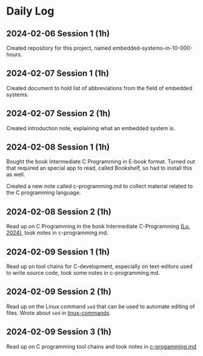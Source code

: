 # Daily Log

## 2024-02-06 Session 1 (1h)

Created repository for this project, named embedded-systems-in-10-000-hours.

## 2024-02-07 Session 1 (1h)

Created document to hold list of abbreviations from the field of embedded systems.

## 2024-02-07 Session 2 (1h)

Created introduction note, explaining what an embedded system is.

## 2024-02-08 Session 1 (1h)

Bought the book Intermediate C Programming in E-book format. Turned out that required an special app to read, called Bookshelf, so had to install this as well.

Created a new note called c-programming.md to collect material related to the C programming language.

## 2024-02-08 Session 2 (1h)

Read up on C Programming in the book Intermediate C-Programming [(Lu, 2024)](references.md/#lu-2024), took notes in c-programming.md.

## 2024-02-09 Session 1 (1h)

Read up on tool chains for C-development, especially on text-editors used to write source code, took some notes in c-programming.md.

## 2024-02-09 Session 2 (1h)

Read up on the Linux command `sed` that can be used to automate editing of files. Wrote about `sed` in [linux-commands](linux-commands.md).

## 2024-02-09 Session 3 (1h)

Read up on C programming tool chains and took notes in [c-progamming.md](c-programming.md#tool-chains.)
